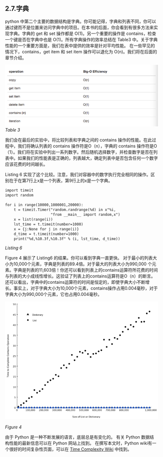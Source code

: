 ## 2.7.字典

python 中第二个主要的数据结构是字典。你可能记得，字典和列表不同，你可以通过键而不是位置来访问字典中的项目。在本书的后面，你会看到有很多方法来实现字典。字典的 get 和 set 操作都是 O(1)。另一个重要的操作是 contains，检查一个键是否在字典中也是 O(1)。所有字典操作的效率总结在 Table3 中。关于字典性能的一个重要方面是，我们在表中提供的效率是针对平均性能。 在一些罕见的情况下，contains，get item 和 set item 操作可以退化为 O(n)。我们将在后面的章节介绍。

![2.7.字典.table3](assets/2.7.%E5%AD%97%E5%85%B8.table3.png)
*Table 3*

我们会在最后的实验中，将比较列表和字典之间的 contains 操作的性能。在此过程中，我们将确认列表的 contains 操作符是O（n），字典的 contains 操作符是O（1）。我们将在实验中列出一系列数字。然后随机选择数字，并检查数字是否在列表中。如果我们的性能表是正确的，列表越大，确定列表中是否包含任何一个数字应该花费的时间越长。

Listing 6 实现了这个比较。注意，我们对容器中的数字执行完全相同的操作。区别在于在第7行上x是一个列表，第9行上的x是一个字典。

````
import timeit
import random

for i in range(10000,1000001,20000):
    t = timeit.Timer("random.randrange(%d) in x"%i,
                     "from __main__ import random,x")
    x = list(range(i))
    lst_time = t.timeit(number=1000)
    x = {j:None for j in range(i)}
    d_time = t.timeit(number=1000)
    print("%d,%10.3f,%10.3f" % (i, lst_time, d_time))
````

*Listing 6*

Figure 4 展示了 Listing6 的结果。你可以看到字典一直更快。 对于最小的列表大小为10,000个元素，字典是列表的89.4倍。对于最大的列表大小为990,000 个元素。字典是列表的11,603倍！你还可以看到列表上的contains运算符所花费的时间与列表的大小成线性增长。这验证了列表上的contains运算符是O（n）的断言。还可以看出，字典中的contains运算符的时间是恒定的，即使字典大小不断增长。事实上，对于字典大小为10,000个元素，contains操作占用0.004毫秒，对于字典大小为990,000个元素，它也占用0.004毫秒。

![2.7.字典.figure4](assets/2.7.%E5%AD%97%E5%85%B8.figure4.png)

*Figure 4*

由于 Python 是一种不断发展的语言，底层总是有变化的。 有关 Python 数据结构性能的最新信息可以在 Python 网站上找到。 在撰写本文时，Python wiki有一个很好的时间复杂性页面，可以在 [Time Complexity Wiki](https://wiki.python.org/moin/TimeComplexity) 中找到。


